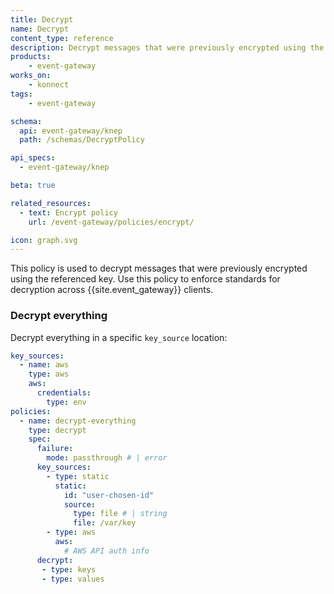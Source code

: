 ```yaml
---
title: Decrypt
name: Decrypt
content_type: reference
description: Decrypt messages that were previously encrypted using the referenced key
products:
    - event-gateway
works_on:
    - konnect
tags:
    - event-gateway

schema:
  api: event-gateway/knep
  path: /schemas/DecryptPolicy

api_specs:
  - event-gateway/knep

beta: true

related_resources:
  - text: Encrypt policy
    url: /event-gateway/policies/encrypt/

icon: graph.svg
---
```


This policy is used to decrypt messages that were previously encrypted using the referenced key. 
Use this policy to enforce standards for decryption across {{site.event_gateway}} clients.

### Decrypt everything

Decrypt everything in a specific `key_source` location:

```yaml
key_sources:
  - name: aws
    type: aws
    aws:
      credentials:
        type: env
policies:
  - name: decrypt-everything
    type: decrypt
    spec:
      failure:
        mode: passthrough # | error
      key_sources:
        - type: static
          static:
            id: "user-chosen-id"
            source:
              type: file # | string
              file: /var/key
        - type: aws
          aws:
            # AWS API auth info
      decrypt:
       - type: keys
       - type: values
```
